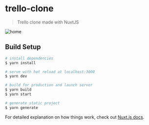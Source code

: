 # trello-clone

> Trello clone made with NuxtJS

![home](https://i.ibb.co/jDY4VK9/Screenshot-2020-04-22-Trello-Nuxt.png)

## Build Setup

```bash
# install dependencies
$ yarn install

# serve with hot reload at localhost:3000
$ yarn dev

# build for production and launch server
$ yarn build
$ yarn start

# generate static project
$ yarn generate
```

For detailed explanation on how things work, check out [Nuxt.js docs](https://nuxtjs.org).
